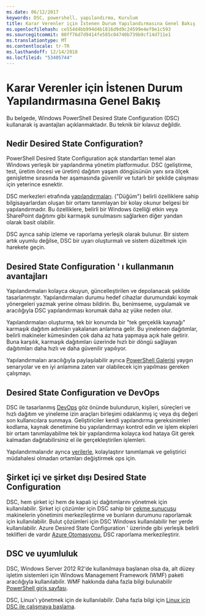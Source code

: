 ```yaml
---
ms.date: 06/12/2017
keywords: DSC, powershell, yapılandırma, Kurulum
title: Karar Verenler için İstenen Durum Yapılandırmasına Genel Bakış
ms.openlocfilehash: ce554d4bb994d4b1816d9d9c24599e4ef0e1c593
ms.sourcegitcommit: 00ff76d7d9414fe585c04740b739b9cf14d711e1
ms.translationtype: MT
ms.contentlocale: tr-TR
ms.lasthandoff: 12/14/2018
ms.locfileid: "53405744"
---
```

# <a name="desired-state-configuration-overview-for-decision-makers"></a>Karar Verenler için İstenen Durum Yapılandırmasına Genel Bakış

Bu belgede, Windows PowerShell Desired State Configuration (DSC) kullanarak iş avantajları açıklanmaktadır. Bu teknik bir kılavuz değildir.

## <a name="what-is-desired-state-configuration"></a>Nedir Desired State Configuration?

PowerShell Desired State Configuration açık standartları temel alan Windows yerleşik bir yapılandırma yönetim platformudur. DSC (geliştirme, test, üretim öncesi ve üretim) dağıtım yaşam döngüsünün yanı sıra ölçek genişletme sırasında her aşamasında güvenilir ve tutarlı bir şekilde çalışması için yeterince esnektir.

DSC merkezleri etrafında [yapılandırmaları](../configurations/configurations.md).
("Düğüm") belirli özelliklere sahip bilgisayarlardan oluşan bir ortamı tanımlayan bir kolay okunur belgesi bir yapılandırmadır.
Bu özelliklere, belirli bir Windows özelliği etkin veya SharePoint dağıtımı gibi karmaşık sunulmasını sağlarken diğer yandan olarak basit olabilir.

DSC ayrıca sahip izleme ve raporlama yerleşik olarak bulunur.
Bir sistem artık uyumlu değilse, DSC bir uyarı oluşturmalı ve sistem düzeltmek için harekete geçin.

## <a name="benefits-of-using-desired-state-configuration"></a>Desired State Configuration ' ı kullanmanın avantajları

Yapılandırmaları kolayca okuyun, güncelleştirilen ve depolanacak şekilde tasarlanmıştır.
Yapılandırmaları durumu hedef cihazlar durumundaki koymak yönergeleri yazmak yerine olması bildirin.
Bu, benimseme, uygulamak ve aracılığıyla DSC yapılandırması korumak daha az yüke neden olur.

Yapılandırmaları oluşturma, tek bir konumda bir "tek gerçeklik kaynağı" karmaşık dağıtım adımları yakalanan anlamına gelir.
Bu yinelenen dağıtımlar, belirli makineler kümesinden çok daha az hata yapmaya açık hale getirir.
Buna karşılık, karmaşık dağıtımları üzerinde hızlı bir döngü sağlayan dağıtımları daha hızlı ve daha güvenilir yapılıyor.

Yapılandırmaları aracılığıyla paylaşılabilir ayrıca [PowerShell Galerisi](https://powershellgallery.com) yaygın senaryolar ve en iyi anlamına zaten var olabilecek için yapılması gereken çalışmayı.


## <a name="desired-state-configuration-and-devops"></a>Desired State Configuration ve DevOps

DSC ile tasarlanmış [DevOps](http://blogs.technet.com/b/ashleymcglone/archive/2015/11/20/devops-for-n00bs-ie-windows-people.aspx) göz önünde bulundurun, kişileri, süreçleri ve hızlı dağıtım ve yineleme izin araçları birleşimi odaklanmış iç veya dış değeri son kullanıcılara sunmaya.
Geliştiriciler kendi yapılandırma gereksinimleri kodlama, kaynak denetimine bu yapılandırmayı kontrol edin ve işlem ekipleri bir ortam tanımlayabilme tek bir yapılandırma kolayca kod hataya Git gerek kalmadan dağıtabilirsiniz el ile gerçekleştirilen işlemleri.

Yapılandırmalarıdır ayrıca [verilerle](../configurations/configData.md), kolaylaştırır tanımlamak ve geliştirici müdahalesi olmadan ortamları değiştirmek ops için.

## <a name="desired-state-configuration-on-premises-and-off-premises"></a>Şirket içi ve şirket dışı Desired State Configuration
DSC, hem şirket içi hem de kapalı içi dağıtımlarını yönetmek için kullanılabilir.
Şirket içi çözümler için DSC sahip bir [çekme sunucusu](../pull-server/pullServer.md) makinelerin yönetimini merkezileştirme ve bunların durumunu raporlamak için kullanılabilir.
Bulut çözümleri için DSC Windows kullanılabilir her yerde kullanılabilir.
Azure Desired State Configuration ' üzerinde gibi yerleşik belirli teklifleri de vardır [Azure Otomasyonu](https://azure.microsoft.com/en-us/documentation/services/automation/), DSC raporlama merkezileştirir.

## <a name="dsc-and-compatibility"></a>DSC ve uyumluluk

DSC, Windows Server 2012 R2'de kullanılmaya başlanan olsa da, alt düzey işletim sistemleri için Windows Management Framework (WMF) paketi aracılığıyla kullanılabilir.
WMF hakkında daha fazla bilgi bulunabilir [PowerShell giriş sayfası](/powershell/).

DSC, Linux'ı yönetmek için de kullanılabilir. Daha fazla bilgi için [Linux için DSC ile çalışmaya başlama](../getting-started/lnxGettingStarted.md).
